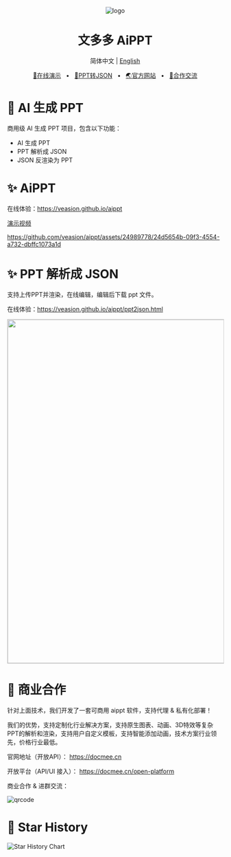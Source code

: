 <p align="center"><img src="https://docmee.cn/favicons/favicon-32x32.png" alt="logo"/></p>
<h1 align="center">文多多 AiPPT</h1>
<p align="center">
  简体中文 | <a href="./README_EN.md">English</a>
</p>
<p align="center">
	<a href="https://veasion.github.io/aippt" target="_blank">🔗在线演示</a>
	<span>&nbsp;&nbsp;•&nbsp;&nbsp;</span>
	<a href="https://veasion.github.io/aippt/ppt2json.html" target="_blank">📝PPT转JSON</a>
	<span>&nbsp;&nbsp;•&nbsp;&nbsp;</span>
	<a href="https://docmee.cn" target="_blank">🌏官方网站</a>
	<span>&nbsp;&nbsp;•&nbsp;&nbsp;</span>
	<a href="#-商业合作">💬合作交流</a>
</p>





# 🤖 AI 生成 PPT

商用级 AI 生成 PPT 项目，包含以下功能：

* AI 生成 PPT
* PPT 解析成 JSON
* JSON 反渲染为 PPT



# ✨ AiPPT

在线体验：https://veasion.github.io/aippt


[演示视频](https://metasign-public.oss-cn-shanghai.aliyuncs.com/github/aippt.mp4)

https://github.com/veasion/aippt/assets/24989778/24d5654b-09f3-4554-a732-dbffc1073a1d



# ✨ PPT 解析成 JSON

支持上传PPT并渲染，在线编辑，编辑后下载 ppt 文件。

在线体验：https://veasion.github.io/aippt/ppt2json.html




<img width="800" src="https://metasign-public.oss-cn-shanghai.aliyuncs.com/github/ppt2json.png" style="border:1px solid #ccc">



# 🤝 商业合作

针对上面技术，我们开发了一套可商用 aippt 软件，支持代理 & 私有化部署！

我们的优势，支持定制化行业解决方案，支持原生图表、动画、3D特效等复杂PPT的解析和渲染，支持用户自定义模板，支持智能添加动画，技术方案行业领先，价格行业最低。

官网地址（开放API）：
https://docmee.cn

开放平台（API/UI 接入）：
https://docmee.cn/open-platform


商业合作 & 进群交流：

![qrcode](https://metasign-public.oss-cn-shanghai.aliyuncs.com/github/contact_me_qr.png)



# 🌟 Star History


<picture>
    <source media="(prefers-color-scheme: dark)" srcset="https://api.star-history.com/svg?repos=veasion/aippt&type=Date&theme=dark" />
    <source media="(prefers-color-scheme: light)" srcset="https://api.star-history.com/svg?repos=veasion/aippt&type=Date" />
    <img alt="Star History Chart" src="https://api.star-history.com/svg?repos=veasion/aippt&type=Date" />
</picture>
